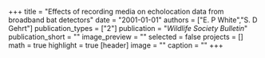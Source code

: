 +++
title = "Effects of recording media on echolocation data from broadband bat detectors"
date = "2001-01-01"
authors = ["E. P White","S. D Gehrt"]
publication_types = ["2"]
publication = "_Wildlife Society Bulletin_"
publication_short = ""
image_preview = ""
selected = false
projects = []
math = true
highlight = true
[header]
image = ""
caption = ""
+++

